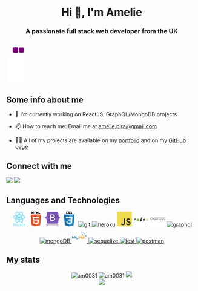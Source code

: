 


<h1 align="center">Hi 👋, I'm Amelie</h1>
<h3 align="center">A passionate full stack web developer from the UK</h3>

![snake gif](https://github.com/amirtha-coder/amirtha-coder/blob/output/github-contribution-grid-snake.gif)

## Some info about me

- 🌱 I’m currently working on ReactJS, GraphQL/MongoDB projects

- 📫 How to reach me: Email me at amelie.pira@gmail.com

- 👨‍💻 All of my projects are available on my [portfolio](https://am0031.github.io/my-portfolio-react/) and on my [GitHub page](https://github.com/Am0031?tab=repositories)


## Connect with me

[![](https://img.shields.io/badge/-@ameliepira-%230A66C2?style=for-the-badge&logo=linkedin&logoColor=ffffff)](https://www.linkedin.com/in/amelie-pira-b4079855/)
[![](https://img.shields.io/badge/-@ameliepira-%23E1306C?style=for-the-badge&logo=gmail&logoColor=ffffff)](mailto:amelie.pira@gmail.com?subject=[GitHub])

## Languages and Technologies
<p align="center"> 
  <a href="https://reactjs.org/" target="_blank" rel="noreferrer"> <img src="https://raw.githubusercontent.com/devicons/devicon/master/icons/react/react-original-wordmark.svg" alt="react" width="40" height="40"/> </a> 
 <a href="https://www.w3.org/html/" target="_blank" rel="noreferrer"> <img src="https://raw.githubusercontent.com/devicons/devicon/master/icons/html5/html5-original-wordmark.svg" alt="html5" width="40" height="40"/> </a> 
  <a href="https://getbootstrap.com" target="_blank" rel="noreferrer"> <img src="https://raw.githubusercontent.com/devicons/devicon/master/icons/bootstrap/bootstrap-plain-wordmark.svg" alt="bootstrap" width="40" height="40"/> </a> 
  <a href="https://www.w3schools.com/css/" target="_blank" rel="noreferrer"> <img src="https://raw.githubusercontent.com/devicons/devicon/master/icons/css3/css3-original-wordmark.svg" alt="css3" width="40" height="40"/> </a>  
  <a href="https://git-scm.com/" target="_blank" rel="noreferrer"> <img src="https://www.vectorlogo.zone/logos/git-scm/git-scm-icon.svg" alt="git" width="40" height="40"/> </a> 
  <a href="https://heroku.com" target="_blank" rel="noreferrer"> <img src="https://www.vectorlogo.zone/logos/heroku/heroku-icon.svg" alt="heroku" width="40" height="40"/> </a> 
  <a href="https://developer.mozilla.org/en-US/docs/Web/JavaScript" target="_blank" rel="noreferrer"> <img src="https://raw.githubusercontent.com/devicons/devicon/master/icons/javascript/javascript-original.svg" alt="javascript" width="40" height="40"/> </a> 
  <a href="https://nodejs.org" target="_blank" rel="noreferrer"> <img src="https://raw.githubusercontent.com/devicons/devicon/master/icons/nodejs/nodejs-original-wordmark.svg" alt="nodejs" width="40" height="40"/> </a> 
  <a href="https://expressjs.com" target="_blank" rel="noreferrer"> <img src="https://raw.githubusercontent.com/devicons/devicon/master/icons/express/express-original-wordmark.svg" alt="express" width="40" height="40"/> </a> 
  <a href="https://graphql.org" target="_blank" rel="noreferrer"> <img src="https://www.vectorlogo.zone/logos/graphql/graphql-icon.svg" alt="graphql" width="40" height="40"/> </a> 
  <a href="https://www.mongodb.com" target="_blank" rel="noreferrer"> <img src="https://www.vectorlogo.zone/logos/mongodb/mongodb-icon.svg" alt="mongoDB" width="40" height="40"/> </a> 
  <a href="https://www.mysql.com/" target="_blank" rel="noreferrer"> <img src="https://raw.githubusercontent.com/devicons/devicon/master/icons/mysql/mysql-original-wordmark.svg" alt="mysql" width="40" height="40"/> </a> 
  <a href="https://sequelize.org" target="_blank" rel="noreferrer"> <img src="https://www.vectorlogo.zone/logos/sequelizejs/sequelizejs-icon.svg" alt="sequelize" width="40" height="40"/> </a> 
  <a href="https://jestjs.io" target="_blank" rel="noreferrer"> <img src="https://www.vectorlogo.zone/logos/jestjsio/jestjsio-icon.svg" alt="jest" width="40" height="40"/> </a> 
  <a href="https://postman.com" target="_blank" rel="noreferrer"> <img src="https://www.vectorlogo.zone/logos/getpostman/getpostman-icon.svg" alt="postman" width="40" height="40"/> </a> 
</p>

## My stats


<div id="stats" align="center">
<img align="center" src="https://github-readme-stats.vercel.app/api?username=am0031&show_icons=true&locale=en" alt="am0031" />
<img align="center" src="https://github-readme-streak-stats.herokuapp.com/?user=am0031&" alt="am0031" />
<img src="https://github-readme-stats.vercel.app/api/top-langs/?username=am0031" />
</div>
<div id="trophy" align="center">
<img src="https://github-profile-trophy.vercel.app/?username=am0031"/>
</div>

